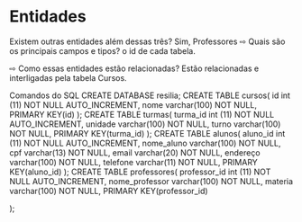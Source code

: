 # Entidades
Existem outras entidades além dessas três?
Sim, Professores
⇨ Quais são os principais campos e tipos?
o id de cada tabela.

⇨ Como essas entidades estão relacionadas?
Estão relacionadas e interligadas pela tabela Cursos.

Comandos do SQL
CREATE DATABASE resilia;
CREATE TABLE cursos(
id int (11) NOT NULL AUTO_INCREMENT,
nome varchar(100) NOT NULL,
PRIMARY KEY(id)
);
CREATE TABLE turmas(
turma_id int (11) NOT NULL AUTO_INCREMENT,
unidade varchar(100) NOT NULL,
turno varchar(100) NOT NULL,
PRIMARY KEY(turma_id)
);
CREATE TABLE alunos(
aluno_id int (11) NOT NULL AUTO_INCREMENT,
nome_aluno varchar(100) NOT NULL,
cpf varchar(13) NOT NULL,
email varchar(20) NOT NULL,
endereço varchar(100) NOT NULL,
telefone varchar(11) NOT NULL,
PRIMARY KEY(aluno_id)
);
CREATE TABLE professores(
professor_id int (11) NOT NULL AUTO_INCREMENT,
nome_professor varchar(100) NOT NULL,
materia varchar(100) NOT NULL,
PRIMARY KEY(professor_id)

);
